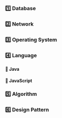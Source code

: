 
### 1️⃣ Database

### 2️⃣ Network

### 3️⃣ Operating System

### 4️⃣ Language

#### 📒 Java

#### 📘 JavaScript

### 5️⃣ Algorithm

### 6️⃣ Design Pattern
